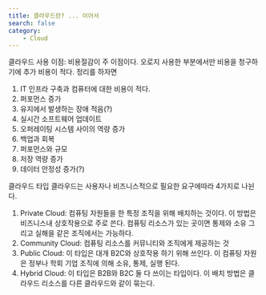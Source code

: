 ```yaml
---
title: 클라우드란? ... 이어서
search: false
category:
    - Cloud
---
```


클라우드 사용 이점:
비용절감이 주 이점이다. 오로지 사용한 부분에서만 비용을 청구하기에 추가 비용이 적다.
정리를 하자면
1. IT 인프라 구축과 컴퓨터에 대한 비용이 적다.
2. 퍼포먼스 증가
3. 유지에서 발생하는 장애 적음(?)
4. 실시간 소프트웨어 업데이트
5. 오퍼레이팅 시스템 사이의 역량 증가
6. 백업과 회복
7. 퍼포먼스와 규모
8. 저장 역량 증가
9. 데이터 안정성 증가(?)

클라우드 타입
클라우드는 사용자나 비즈니스적으로 필요한 요구에따라 4가지로 나뉜다.
1. Private Cloud: 컴퓨팅 자원들을 한 특정 조직을 위해 배치하는 것이다. 이 방법은 비즈니스내 상호작용으로 주로 쓴다. 컴퓨팅 리소스가 있는 곳이면 통제와 소유 그리고 실해을 같은 조직에서는 가능하다.
2. Community Cloud: 컴퓨팅 리소스를 커뮤니티와 조직에게 제공하는 것
3. Public Cloud: 이 타입은 대개 B2C와 상호작용 하기 위해 쓰인다. 이 컴퓨팅 자원은 정부나 학회 기업 조직에 의해 소유, 통제, 실행 된다.
4. Hybrid Cloud: 이 타입은 B2B와 B2C 둘 다 쓰이는 타입이다. 이 배치 방법은 클라우드
리소스를 다른 클라우드와 같이 묶는다.
